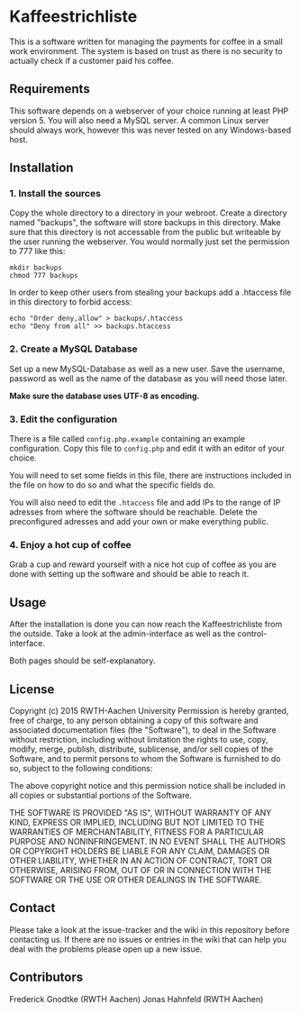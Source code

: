 Kaffeestrichliste
=================

This is a software written for managing the payments for coffee in a small work environment. The system is based on  trust as there is no security to actually check if a customer paid his coffee.

Requirements
------------

This software depends on a webserver of your choice running at least PHP version 5.
You will also need a MySQL server. A common Linux server should always work, however this was never tested on any Windows-based host.

Installation
------------
### 1. Install the sources

Copy the whole directory to a directory in your webroot.
Create a directory named "backups", the software will store backups in this directory.
Make sure that this directory is not accessable from the public but writeable by the user running the webserver. You would normally just set the permission to 777 like this:

	mkdir backups
	chmod 777 backups

In order to keep other users from stealing your backups add a .htaccess file in this directory to forbid access:

	echo "Order deny,allow" > backups/.htaccess
	echo "Deny from all" >> backups.htaccess

### 2. Create a MySQL Database

Set up a new MySQL-Database as well as a new user. Save the username, password as well as the name of the database as you will need those later.

**Make sure the database uses UTF-8 as encoding.**

### 3. Edit the configuration

There is a file called ```config.php.example``` containing an example configuration.
Copy this file to ```config.php``` and edit it with an editor of your choice.

You will need to set some fields in this file, there are instructions included in the file on how to do so and what the specific fields do.

You will also need to edit the ```.htaccess``` file and add IPs to the range of IP adresses from where the software should be reachable. Delete the preconfigured adresses and add your own or make everything public.

### 4. Enjoy a hot cup of coffee

Grab a cup and reward yourself with a nice hot cup of coffee as you are done with setting up the software and should be able to reach it.

Usage
-----

After the installation is done you can now reach the Kaffeestrichliste from the outside. Take a look at the admin-interface as well as the control-interface.

Both pages should be self-explanatory.


License
-------

Copyright (c) 2015 RWTH-Aachen University
Permission is hereby granted, free of charge, to any person obtaining a copy of this software and associated documentation files (the "Software"), to deal in the Software without restriction, including without limitation the rights to use, copy, modify, merge, publish, distribute, sublicense, and/or sell copies of the Software, and to permit persons to whom the Software is furnished to do so, subject to the following conditions:

The above copyright notice and this permission notice shall be included in all copies or substantial portions of the Software.

THE SOFTWARE IS PROVIDED "AS IS", WITHOUT WARRANTY OF ANY KIND, EXPRESS OR IMPLIED, INCLUDING BUT NOT LIMITED TO THE WARRANTIES OF MERCHANTABILITY, FITNESS FOR A PARTICULAR PURPOSE AND NONINFRINGEMENT. IN NO EVENT SHALL THE AUTHORS OR COPYRIGHT HOLDERS BE LIABLE FOR ANY CLAIM, DAMAGES OR OTHER LIABILITY, WHETHER IN AN ACTION OF CONTRACT, TORT OR OTHERWISE, ARISING FROM, OUT OF OR IN CONNECTION WITH THE SOFTWARE OR THE USE OR OTHER DEALINGS IN THE SOFTWARE.

Contact
-------

Please take a look at the issue-tracker and the wiki in this repository before contacting us. If there are no issues or entries in the wiki that can help you deal with the problems please open up a new issue.

Contributors
------------

Frederick Gnodtke (RWTH Aachen)
Jonas Hahnfeld (RWTH Aachen)

